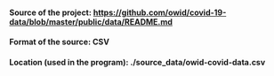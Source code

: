 #### Source of the project: https://github.com/owid/covid-19-data/blob/master/public/data/README.md
#### Format of the source: CSV
#### Location (used in the program): ./source_data/owid-covid-data.csv

